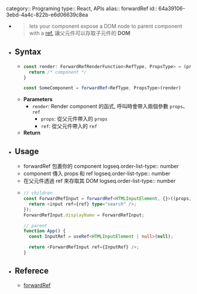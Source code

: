 category:: Programing
type:: React, APIs
alias:: forwardRef
id:: 64a39106-3ebd-4a4c-822b-e6d06639c8ea

- > lets your component expose a DOM node to parent component with a [ref.](https://react.dev/learn/manipulating-the-dom-with-refs)
  > 讓父元件可以存取子元件的 **DOM**
- ## Syntax
	- ```ts
	  const render: ForwardRefRenderFunction<RefType, PropsType> = (props, ref) => {
	    return /* component */
	  }
	  
	  const SomeComponent = forwardRef<RefType, PropsType>(render)
	  ```
	- **Parameters**
		- `render`: Render component 的函式, 呼叫時會帶入兩個參數 `props`、`ref`
			- `props`: 從父元件帶入的 `props`
			- `ref`: 從父元件帶入的 `ref`
	- **Return**
- ## Usage
	- forwardRef 包裹你的 component
	  logseq.order-list-type:: number
	- component 傳入 props 和 ref
	  logseq.order-list-type:: number
	- 在父元件透過 ref 來存取其 DOM
	  logseq.order-list-type:: number
	- ```ts
	  // children
	  const ForwardRefInput = forwardRef<HTMLInputElement, {}>((props, ref) => {
	    return <input ref={ref} type="search" />;
	  });
	  ForwardRefInput.displayName = ForwardRefInput;
	  
	  // parent
	  function App() {
	    const InputRef = useRef<HTMLInputElement | null>(null);
	  
	    return <ForwardRefInput ref={InputRef} />;
	  }
	  ```
- ## Referece
	- [forwardRef](https://react.dev/reference/react/forwardRef)